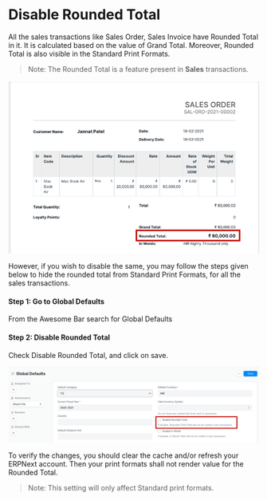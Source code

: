 
# Disable Rounded Total



All the sales transactions like Sales Order, Sales Invoice have Rounded Total in it. It is calculated based on the value of Grand Total. Moreover, Rounded Total is also visible in the Standard Print Formats.


> Note: The Rounded Total is a feature present in **Sales** transactions.


![Print Preview](/files/customize-disable-rounded-total-2.png)


However, if you wish to disable the same, you may follow the steps given below to hide the rounded total from Standard Print Formats, for all the sales transactions.


#### Step 1: Go to Global Defaults


From the Awesome Bar search for Global Defaults


#### Step 2: Disable Rounded Total


Check Disable Rounded Total, and click on save.


![Print Preview](/files/customize-disable-rounded-total.png)


To verify the changes, you should clear the cache and/or refresh your ERPNext account. Then your print formats shall not render value for the Rounded Total.


> Note: This setting will only affect Standard print formats.





